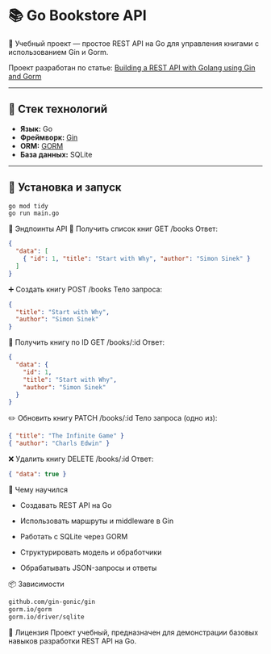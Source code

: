 # 📚 Go Bookstore API

🔧 Учебный проект — простое REST API на Go для управления книгами с использованием Gin и Gorm.  

Проект разработан по статье: [Building a REST API with Golang using Gin and Gorm](https://blog.logrocket.com/rest-api-golang-gin-gorm/)

---

## 🧩 Стек технологий

- **Язык:** Go
- **Фреймворк:** [Gin](https://github.com/gin-gonic/gin)
- **ORM:** [GORM](https://gorm.io/)
- **База данных:** SQLite

---

## 📁 Установка и запуск

```bash
go mod tidy
go run main.go
```
📘 Эндпоинты API
📖 Получить список книг
GET /books
Ответ:

```json
{
  "data": [
    { "id": 1, "title": "Start with Why", "author": "Simon Sinek" }
  ]
}
```
➕ Создать книгу
POST /books
Тело запроса:

```json
{
  "title": "Start with Why",
  "author": "Simon Sinek"
}
```
📘 Получить книгу по ID
GET /books/:id
Ответ:

```json
{
  "data": {
    "id": 1,
    "title": "Start with Why",
    "author": "Simon Sinek"
  }
}
```
✏️ Обновить книгу
PATCH /books/:id
Тело запроса (одно из):

```json
{ "title": "The Infinite Game" }
{ "author": "Charls Edwin" }
```
❌ Удалить книгу
DELETE /books/:id
Ответ:

```json
{ "data": true }
```
🧠 Чему научился
* Создавать REST API на Go

* Использовать маршруты и middleware в Gin

* Работать с SQLite через GORM

* Структурировать модель и обработчики

* Обрабатывать JSON-запросы и ответы

📦 Зависимости
```bash
github.com/gin-gonic/gin  
gorm.io/gorm  
gorm.io/driver/sqlite
```
📜 Лицензия
Проект учебный, предназначен для демонстрации базовых навыков разработки REST API на Go.
